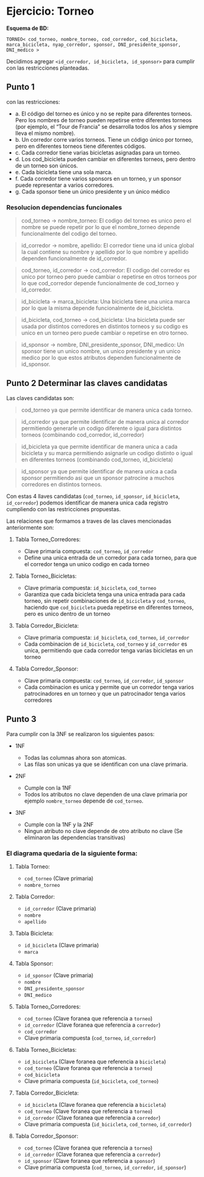 # Ejercicio: Torneo

**Esquema de BD:**

`TORNEO< cod_torneo, nombre_torneo, cod_corredor, cod_bicicleta, marca_bicicleta, nyap_corredor, sponsor, DNI_presidente_sponsor, DNI_medico >`

Decidimos agregar `<id_corredor, id_bicicleta, id_sponsor>` para cumplir con las restricciones planteadas.

## Punto 1

con las restricciones: 
* a. El código del torneo es único y no se repite para diferentes torneos. Pero los nombres de
torneo pueden repetirse entre diferentes torneos (por ejemplo, el “Tour de Francia” se
desarrolla todos los años y siempre lleva el mismo nombre).
* b. Un corredor corre varios torneos. Tiene un código único por torneo, pero en diferentes
torneos tiene diferentes códigos.
* c. Cada corredor tiene varias bicicletas asignadas para un torneo.
* d. Los cod_bicicleta pueden cambiar en diferentes torneos, pero dentro de un torneo son
únicos.
* e. Cada bicicleta tiene una sola marca.
* f. Cada corredor tiene varios sponsors en un torneo, y un sponsor puede representar a
varios corredores.
* g. Cada sponsor tiene un único presidente y un único médico

### Resolucion dependencias funcionales

> cod_torneo -> nombre_torneo: El codigo del torneo es unico pero el nombre se puede repetir por lo que el nombre_torneo depende funcionalmente del codigo del torneo.

> id_corredor -> nombre, apellido: El corredor tiene una id unica global la cual contiene su nombre y apellido por lo que nombre y apellido dependen funcionalmente de id_corredor.

> cod_torneo, id_corredor -> cod_corredor: El codigo del corredor es unico por torneo pero puede cambiar o repetirse en otros torneos por lo que cod_corredor depende funcionalmente de cod_torneo y id_corredor.

> id_bicicleta -> marca_bicicleta: Una bicicleta tiene una unica marca por lo que la misma depende funcionalmente de id_bicicleta.

> id_bicicleta, cod_torneo -> cod_bicicleta: Una bicicleta puede ser usada por distintos corredores en distintos torneos y su codigo es unico en un torneo pero puede cambiar o repetirse en otro torneo.

> id_sponsor -> nombre, DNI_presidente_sponsor, DNI_medico: Un sponsor tiene un unico nombre, un unico presidente y un unico medico por lo que estos atributos dependen funcionalmente de id_sponsor.


## Punto 2 Determinar las claves candidatas

Las claves candidatas son: 

> cod_torneo ya que permite identificar de manera unica cada torneo.

> id_corredor ya que permite identificar de manera unica al corredor permitiendo generarle un codigo diferente o igual para distintos torneos (combinando cod_corredor, id_corredor)

> id_bicicleta ya que permite identificar de manera unica a cada bicicleta y su marca permitiendo asignarle un codigo distinto o igual en diferentes torneos (combinando cod_torneo, id_bicicleta)

> id_sponsor ya que permite identificar de manera unica a cada sponsor permitiendo asi que un sponsor patrocine a muchos corredores en distintos torneos.

Con estas 4 llaves candidatas (`cod_torneo`, `id_sponsor`, `id_bicicleta`, `id_corredor`) podemos identificar de manera unica cada registro cumpliendo con las restricciones propuestas.

Las relaciones que formamos a traves de las claves mencionadas anteriormente son: 

1. Tabla Torneo_Corredores:
    - Clave primaria compuesta: `cod_torneo`, `id_corredor`
    - Define una unica entrada de un corredor para cada torneo, para que el corredor tenga un unico codigo en cada torneo

2. Tabla Torneo_Bicicletas:
    - Clave primaria compuesta: `id_bicicleta`, `cod_torneo`
    - Garantiza que cada bicicleta tenga una unica entrada para cada torneo, sin repetir combinaciones de `id_bicicleta` y `cod_torneo`, 
      haciendo que `cod_bicicleta` pueda repetirse en diferentes torneos, pero es unico dentro de un torneo

3. Tabla Corredor_Bicicleta:
    - Clave primaria compuesta: `id_bicicleta`, `cod_torneo`, `id_corredor`
    - Cada combinacion de `id_bicicleta`, `cod_torneo` y `id_corredor` es unica, permitiendo que cada corredor tenga varias bicicletas en un torneo

4. Tabla Corredor_Sponsor:
    - Clave primaria compuesta: `cod_torneo`, `id_corredor`, `id_sponsor`
    - Cada combinacion es unica y permite que un corredor tenga varios patrocinadores en un torneo y que un patrocinador tenga varios corredores



## Punto 3 

Para cumplir con la 3NF se realizaron los siguientes pasos:
* 1NF
    - Todas las columnas ahora son atomicas.
    - Las filas son unicas ya que se identifican con una clave primaria.

* 2NF
    - Cumple con la 1NF
    - Todos los atributos no clave dependen de una clave primaria por ejemplo `nombre_torneo` depende de `cod_torneo`.

* 3NF 
    - Cumple con la 1NF y la 2NF
    - Ningun atributo no clave depende de otro atributo no clave (Se eliminaron las dependencias transitivas)

### El diagrama quedaria de la siguiente forma:    

1.  Tabla Torneo:
    - `cod_torneo` (Clave primaria)
    - `nombre_torneo`

2. Tabla Corredor:
   - `id_corredor` (Clave primaria)
   - `nombre`
   - `apellido`

3. Tabla Bicicleta:
   - `id_bicicleta` (Clave primaria)
   - `marca`

4. Tabla Sponsor:
   - `id_sponsor` (Clave primaria)
   - `nombre`
   - `DNI_presidente_sponsor`
   - `DNI_medico`

5. Tabla Torneo_Corredores:
   - `cod_torneo` (Clave foranea que referencia a `torneo`)
   - `id_corredor` (Clave foranea que referencia a `corredor`)
   - `cod_corredor`
   - Clave primaria compuesta (`cod_torneo`, `id_corredor`)

6. Tabla Torneo_Bicicletas:
   - `id_bicicleta` (Clave foranea que referencia a `bicicleta`)
   - `cod_torneo` (Clave foranea que referencia a `torneo`)
   - `cod_bicicleta`
   - Clave primaria compuesta (`id_bicicleta`, `cod_torneo`)

7. Tabla Corredor_Bicicleta:
   - `id_bicicleta` (Clave foranea que referencia a `bicicleta`)
   - `cod_torneo` (Clave foranea que referencia a `torneo`)
   - `id_corredor` (Clave foranea que referencia a `corredor`)
   - Clave primaria compuesta (`id_bicicleta`, `cod_torneo`, `id_corredor`)

8.  Tabla Corredor_Sponsor:
    - `cod_torneo` (Clave foranea que referencia a `torneo`)
    - `id_corredor` (Clave foranea que referencia a `corredor`)
    - `id_sponsor` (Clave foranea que referencia a `sponsor`)
    - Clave primaria compuesta (`cod_torneo`, `id_corredor`, `id_sponsor`)



